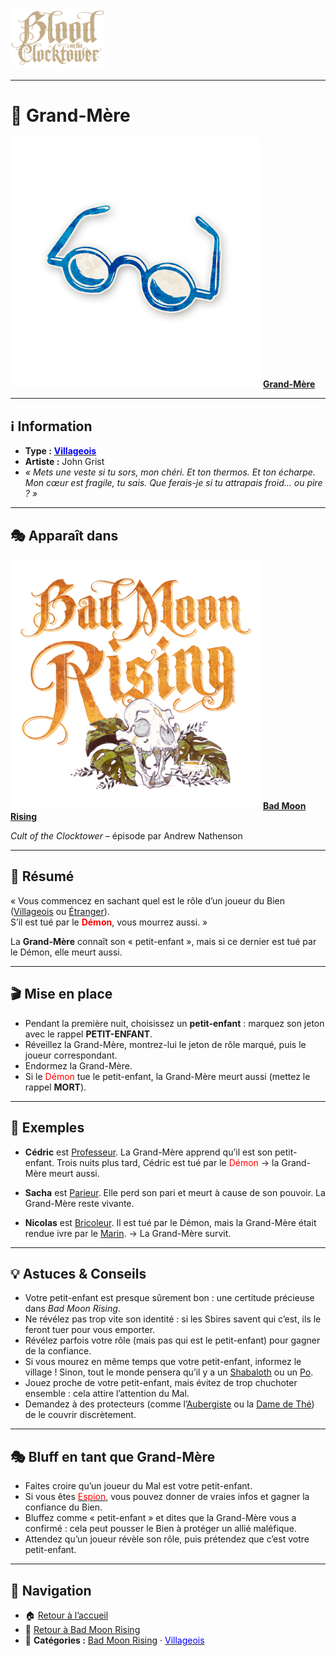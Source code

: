 <p align="left">
  <a href="/botc-fr-bambi/">
    <img src="../images/logo.png" alt="Accueil BotC FR" width="150">
  </a>
</p>

---

# 👵 Grand-Mère  

[<img src="../images/Icon_grandmother.png" alt="Grand-Mère" width="400">](grandmere.md) [**Grand-Mère**](../bmr_roles/grandmere.md)

---

## ℹ️ Information  

- **Type :** [<span style="color:blue">**Villageois**</span>](../villageois.md)  
- **Artiste :** John Grist  
- *« Mets une veste si tu sors, mon chéri. Et ton thermos. Et ton écharpe. Mon cœur est fragile, tu sais. Que ferais-je si tu attrapais froid… ou pire ? »*  

---

## 🎭 Apparaît dans  

[<img src="../images/Logo_bad_moon_rising-1.png" alt="Bad Moon Rising" width="400">](../bmr.md) [**Bad Moon Rising**](../bmr.md)  

*Cult of the Clocktower* – épisode par Andrew Nathenson  

---

## 📖 Résumé  

« Vous commencez en sachant quel est le rôle d’un joueur du Bien ([Villageois](../villageois.md) ou [Étranger](../etrangers.md)).  
S’il est tué par le <span style="color:red">**Démon**</span>, vous mourrez aussi. »  

La **Grand-Mère** connaît son « petit-enfant », mais si ce dernier est tué par le Démon, elle meurt aussi.  

---

## 🎬 Mise en place  

- Pendant la première nuit, choisissez un **petit-enfant** : marquez son jeton avec le rappel **PETIT-ENFANT**.  
- Réveillez la Grand-Mère, montrez-lui le jeton de rôle marqué, puis le joueur correspondant.  
- Endormez la Grand-Mère.  
- Si le <span style="color:red">Démon</span> tue le petit-enfant, la Grand-Mère meurt aussi (mettez le rappel **MORT**).  

---

## 🧾 Exemples  

- **Cédric** est [Professeur](professeur.md). La Grand-Mère apprend qu’il est son petit-enfant. Trois nuits plus tard, Cédric est tué par le <span style="color:red">Démon</span> → la Grand-Mère meurt aussi.  

- **Sacha** est [Parieur](parieur.md). Elle perd son pari et meurt à cause de son pouvoir. La Grand-Mère reste vivante.  

- **Nicolas** est [Bricoleur](bricoleur.md). Il est tué par le Démon, mais la Grand-Mère était rendue ivre par le [Marin](marin.md). → La Grand-Mère survit.  

---

## 💡 Astuces & Conseils  

- Votre petit-enfant est presque sûrement bon : une certitude précieuse dans *Bad Moon Rising*.  
- Ne révélez pas trop vite son identité : si les Sbires savent qui c’est, ils le feront tuer pour vous emporter.  
- Révélez parfois votre rôle (mais pas qui est le petit-enfant) pour gagner de la confiance.  
- Si vous mourez en même temps que votre petit-enfant, informez le village ! Sinon, tout le monde pensera qu’il y a un [Shabaloth](shabaloth.md) ou un [Po](po.md).  
- Jouez proche de votre petit-enfant, mais évitez de trop chuchoter ensemble : cela attire l’attention du Mal.  
- Demandez à des protecteurs (comme l’[Aubergiste](aubergiste.md) ou la [Dame de Thé](damedethe.md)) de le couvrir discrètement.  

---

## 🎭 Bluff en tant que Grand-Mère  

- Faites croire qu’un joueur du Mal est votre petit-enfant.  
- Si vous êtes [<span style="color:red">Espion</span>](../tb_roles/espion.md), vous pouvez donner de vraies infos et gagner la confiance du Bien.  
- Bluffez comme « petit-enfant » et dites que la Grand-Mère vous a confirmé : cela peut pousser le Bien à protéger un allié maléfique.  
- Attendez qu’un joueur révèle son rôle, puis prétendez que c’est votre petit-enfant.  

---

## 📂 Navigation  

- 🏠 [Retour à l’accueil](/botc-fr-bambi/)  
- 🌙 [Retour à Bad Moon Rising](../bmr.md)  
- 📂 **Catégories :** [Bad Moon Rising](../bmr.md) · [<span style="color:blue">Villageois</span>](../villageois.md)  
